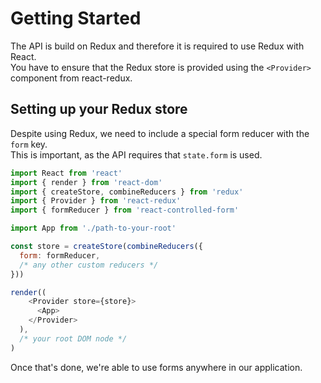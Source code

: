 # Getting Started

The API is build on Redux and therefore it is required to use Redux with React.<br>
You have to ensure that the Redux store is provided using the `<Provider>` component from react-redux.

## Setting up your Redux store

Despite using Redux, we need to include a special form reducer with the `form` key.<br>
This is important, as the API requires that `state.form` is used.

```javascript
import React from 'react'
import { render } from 'react-dom'
import { createStore, combineReducers } from 'redux'
import { Provider } from 'react-redux'
import { formReducer } from 'react-controlled-form'

import App from './path-to-your-root'

const store = createStore(combineReducers({
  form: formReducer,
  /* any other custom reducers */
}))

render((
    <Provider store={store}>
      <App>
    </Provider>
  ),
  /* your root DOM node */
)
```

Once that's done, we're able to use forms anywhere in our application.
